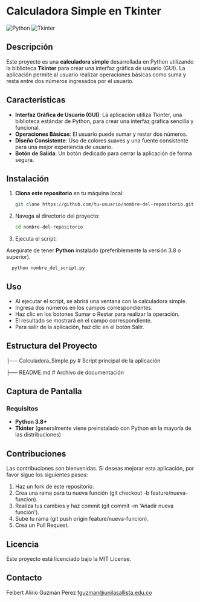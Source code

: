 # Calculadora Simple en Tkinter

![Python](https://img.shields.io/badge/python-3.8+-blue.svg)
![Tkinter](https://img.shields.io/badge/Tkinter-GUI-orange)

## Descripción

Este proyecto es una **calculadora simple** desarrollada en Python utilizando la biblioteca **Tkinter** para crear una interfaz gráfica de usuario (GUI). La aplicación permite al usuario realizar operaciones básicas como suma y resta entre dos números ingresados por el usuario. 

## Características

- **Interfaz Gráfica de Usuario (GUI)**: La aplicación utiliza Tkinter, una biblioteca estándar de Python, para crear una interfaz gráfica sencilla y funcional.
- **Operaciones Básicas**: El usuario puede sumar y restar dos números.
- **Diseño Consistente**: Uso de colores suaves y una fuente consistente para una mejor experiencia de usuario.
- **Botón de Salida**: Un botón dedicado para cerrar la aplicación de forma segura.

## Instalación

1. **Clona este repositorio** en tu máquina local:

   ```bash
   git clone https://github.com/tu-usuario/nombre-del-repositorio.git

2. Navega al directorio del proyecto:

    ```bash
    cd nombre-del-repositorio

3. Ejecuta el script:

Asegúrate de tener **Python** instalado (preferiblemente la versión 3.8 o superior).

      python nombre_del_script.py

## Uso
- Al ejecutar el script, se abrirá una ventana con la calculadora simple.
- Ingresa dos números en los campos correspondientes.
- Haz clic en los botones Sumar o Restar para realizar la operación.
- El resultado se mostrará en el campo correspondiente.
- Para salir de la aplicación, haz clic en el botón Salir.

## Estructura del Proyecto
├── Calculadora_Simple.py   # Script principal de la aplicación

├── README.md              # Archivo de documentación

## Captura de Pantalla

### Requisitos
- **Python 3.8+**
- **Tkinter** (generalmente viene preinstalado con Python en la mayoría de las distribuciones)

## Contribuciones
Las contribuciones son bienvenidas. Si deseas mejorar esta aplicación, por favor sigue los siguientes pasos:

1. Haz un fork de este repositorio.
2. Crea una rama para tu nueva función (git checkout -b feature/nueva-funcion).
4. Realiza tus cambios y haz commit (git commit -m 'Añadir nueva función').
5. Sube tu rama (git push origin feature/nueva-funcion).
6. Crea un Pull Request.

## **Licencia**
Este proyecto está licenciado bajo la MIT License.

## **Contacto**
Feibert Alirio Guzmán Pérez
fguzman@unilasallista.edu.co






